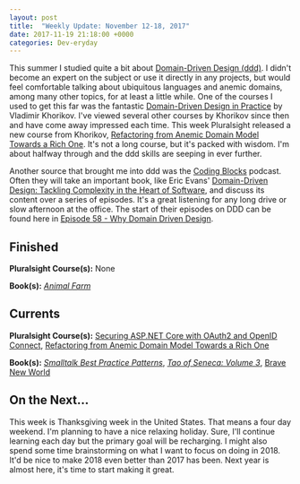 ```yaml
---
layout: post
title:  "Weekly Update: November 12-18, 2017"
date: 2017-11-19 21:18:00 +0000
categories: Dev-eryday
---
```

This summer I studied quite a bit about [Domain-Driven Design (ddd)][ddd]. I didn't become an expert on the subject or use it directly in any projects, but would feel comfortable talking about ubiquitous languages and anemic domains, among many other topics, for at least a little while. One of the courses I used to get this far was the fantastic [Domain-Driven Design in Practice][dd2] by Vladimir Khorikov. I've viewed several other courses by Khorikov since then and have come away impressed each time. This week Pluralsight released a new course from Khorikov, [Refactoring from Anemic Domain Model Towards a Rich One][rich]. It's not a long course, but it's packed with wisdom. I'm about halfway through and the ddd skills are seeping in ever further.

Another source that brought me into ddd was the [Coding Blocks][cb] podcast. Often they will take an important book, like Eric Evans' [Domain-Driven Design: Tackling Complexity in the Heart of Software][dd3], and discuss its content over a series of episodes. It's a great listening for any long drive or slow afternoon at the office. The start of their episodes on DDD can be found here in [Episode 58 - Why Domain Driven Design][pod].

Finished
--------
**Pluralsight Course(s):** None

**Book(s):** *[Animal Farm][af]*

Currents
--------
**Pluralsight Course(s):**  [Securing ASP.NET Core with OAuth2 and OpenID Connect][secure], [Refactoring from Anemic Domain Model Towards a Rich One][rich]

**Book(s):** *[Smalltalk Best Practice Patterns][sbp]*, *[Tao of Seneca: Volume 3][tao]*, [Brave New World][bnw]

On the Next...
--------
This week is Thanksgiving week in the United States. That means a four day weekend. I'm planning to have a nice relaxing holiday. Sure, I'll continue learning each day but the primary goal will be recharging. I might also spend some time brainstorming on what I want to focus on doing in 2018. It'd be nice to make 2018 even better than 2017 has been. Next year is almost here, it's time to start making it great.

[core]: https://app.pluralsight.com/library/courses/aspdotnetcore-implementing-securing-api/table-of-contents
[sbp]: https://www.amazon.com/Smalltalk-Best-Practice-Patterns-Kent/dp/013476904X
[tao]: https://tim.blog/2017/07/06/tao-of-seneca/
[secure]: https://app.pluralsight.com/library/courses/asp-dotnet-core-oauth2-openid-connect-securing/table-of-contents
[core2]: https://app.pluralsight.com/library/courses/asp-dot-net-core-oauth/table-of-contents
[clean]: https://www.amazon.com/Clean-Architecture-Craftsmans-Software-Structure/dp/0134494164/
[code]: https://www.amazon.com/Clean-Code-Handbook-Software-Craftsmanship/dp/0132350882/
[gat]: https://www.gatsbyjs.org/
[pwg]: https://github.com/jpniederer/PlayingWithGatsby
[tu]: https://www.gatsbyjs.org/tutorial/
[jek]: https://jekyllrb.com/
[gql]: http://graphql.org/
[af]: https://www.amazon.com/Animal-Farm-Fairy-Modern-Classic-ebook/dp/B003K16PUU/
[rich]: https://app.pluralsight.com/library/courses/refactoring-anemic-domain-model/table-of-contents
[ddd]: https://en.wikipedia.org/wiki/Domain-driven_design
[pod]: https://www.codingblocks.net/podcast/why-domain-driven-design/
[dd2]: https://app.pluralsight.com/library/courses/domain-driven-design-in-practice/table-of-contents
[cb]: https://www.codingblocks.net/
[dd3]: https://www.amazon.com/Domain-Driven-Design-Tackling-Complexity-Software/dp/0321125215/
[bnw]: https://www.amazon.com/Brave-New-World-Aldous-Huxley/dp/0060850523/
